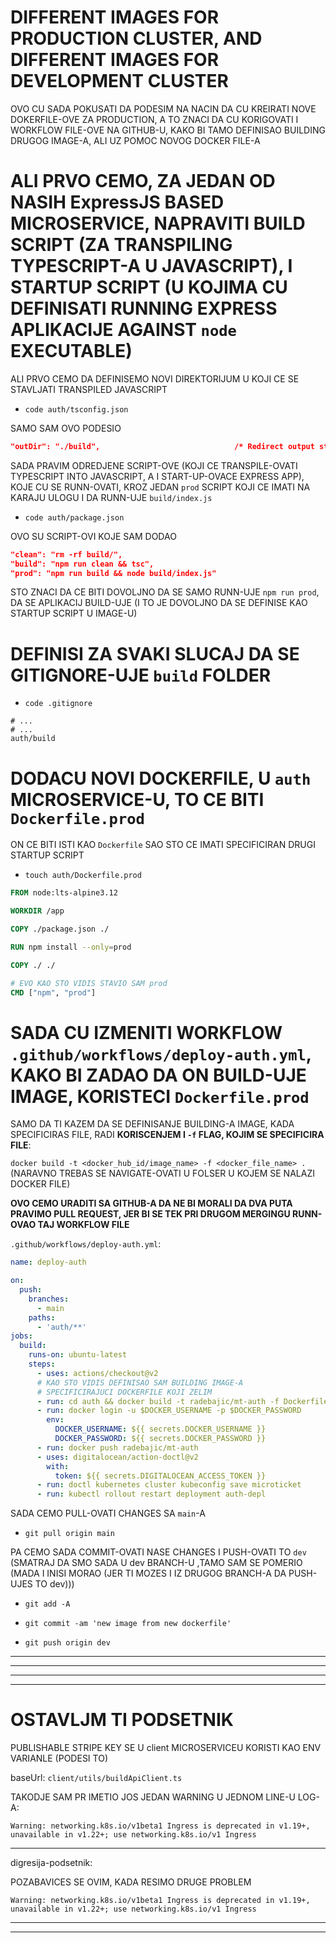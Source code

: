 # DIFFERENT IMAGES FOR PRODUCTION CLUSTER, AND DIFFERENT IMAGES FOR DEVELOPMENT CLUSTER

OVO CU SADA POKUSATI DA PODESIM NA NACIN DA CU KREIRATI NOVE DOKERFILE-OVE ZA PRODUCTION, A TO ZNACI DA CU KORIGOVATI I WORKFLOW FILE-OVE NA GITHUB-U, KAKO BI TAMO DEFINISAO BUILDING DRUGOG IMAGE-A, ALI UZ POMOC NOVOG DOCKER FILE-A

# ALI PRVO CEMO, ZA JEDAN OD NASIH ExpressJS BASED MICROSERVICE, NAPRAVITI BUILD SCRIPT (ZA TRANSPILING TYPESCRIPT-A U JAVASCRIPT), I STARTUP SCRIPT (U KOJIMA CU DEFINISATI RUNNING EXPRESS APLIKACIJE AGAINST `node` EXECUTABLE)

ALI PRVO CEMO DA DEFINISEMO NOVI DIREKTORIJUM U KOJI CE SE STAVLJATI TRANSPILED JAVASCRIPT

- `code auth/tsconfig.json`

SAMO SAM OVO PODESIO

```json
"outDir": "./build",                              /* Redirect output structure to the directory. */
```

SADA PRAVIM ODREDJENE SCRIPT-OVE (KOJI CE TRANSPILE-OVATI TYPESCRIPT INTO JAVASCRIPT, A I START-UP-OVACE EXPRESS APP), KOJE CU SE RUNN-OVATI, KROZ JEDAN `prod` SCRIPT KOJI CE IMATI NA KARAJU ULOGU I DA RUNN-UJE `build/index.js`

- `code auth/package.json`

OVO SU SCRIPT-OVI KOJE SAM DODAO

```json
"clean": "rm -rf build/",
"build": "npm run clean && tsc",
"prod": "npm run build && node build/index.js"
```

STO ZNACI DA CE BITI DOVOLJNO DA SE SAMO RUNN-UJE `npm run prod`, DA SE APLIKACIJ BUILD-UJE (I TO JE DOVOLJNO DA SE DEFINISE KAO STARTUP SCRIPT U IMAGE-U)

# DEFINISI ZA SVAKI SLUCAJ DA SE GITIGNORE-UJE `build` FOLDER

- `code .gitignore`

```.gitignore
# ...
# ...
auth/build
```

# DODACU NOVI DOCKERFILE, U `auth` MICROSERVICE-U, TO CE BITI `Dockerfile.prod`

ON CE BITI ISTI KAO `Dockerfile` SAO STO CE IMATI SPECIFICIRAN DRUGI STARTUP SCRIPT

- `touch auth/Dockerfile.prod`

```dockerfile
FROM node:lts-alpine3.12

WORKDIR /app

COPY ./package.json ./

RUN npm install --only=prod

COPY ./ ./

# EVO KAO STO VIDIS STAVIO SAM prod
CMD ["npm", "prod"]
```

# SADA CU IZMENITI WORKFLOW `.github/workflows/deploy-auth.yml`, KAKO BI ZADAO DA ON BUILD-UJE IMAGE, KORISTECI `Dockerfile.prod`

SAMO DA TI KAZEM DA SE DEFINISANJE BUILDING-A IMAGE, KADA SPECIFICIRAS FILE, RADI **KORISCENJEM I `-f` FLAG, KOJIM SE SPECIFICIRA FILE**:

`docker build -t <docker_hub_id/image_name> -f <docker_file_name> .` (NARAVNO TREBAS SE NAVIGATE-OVATI U FOLSER U KOJEM SE NALAZI DOCKER FILE)

**OVO CEMO URADITI SA GITHUB-A DA NE BI MORALI DA DVA PUTA PRAVIMO PULL REQUEST, JER BI SE TEK PRI DRUGOM MERGINGU RUNN-OVAO TAJ WORKFLOW FILE**

`.github/workflows/deploy-auth.yml`:

```yml
name: deploy-auth

on:
  push:
    branches:
      - main
    paths:
      - 'auth/**'
jobs:
  build:
    runs-on: ubuntu-latest
    steps:
      - uses: actions/checkout@v2
      # KAO STO VIDIS DEFINISAO SAM BUILDING IMAGE-A
      # SPECIFICIRAJUCI DOCKERFILE KOJI ZELIM 
      - run: cd auth && docker build -t radebajic/mt-auth -f Dockerfile.prod .
      - run: docker login -u $DOCKER_USERNAME -p $DOCKER_PASSWORD
        env:
          DOCKER_USERNAME: ${{ secrets.DOCKER_USERNAME }}
          DOCKER_PASSWORD: ${{ secrets.DOCKER_PASSWORD }}
      - run: docker push radebajic/mt-auth
      - uses: digitalocean/action-doctl@v2
        with:
          token: ${{ secrets.DIGITALOCEAN_ACCESS_TOKEN }}
      - run: doctl kubernetes cluster kubeconfig save microticket
      - run: kubectl rollout restart deployment auth-depl
```

SADA CEMO PULL-OVATI CHANGES SA `main`-A

- `git pull origin main`

PA CEMO SADA COMMIT-OVATI NASE CHANGES I PUSH-OVATI TO `dev` (SMATRAJ DA SMO SADA U dev BRANCH-U ,TAMO SAM SE POMERIO (MADA I INISI MORAO (JER TI MOZES I IZ DRUGOG BRANCH-A DA PUSH-UJES TO dev)))

- `git add -A`

- `git commit -am 'new image from new dockerfile'`

- `git push origin dev`


***
***
***
***

# OSTAVLJM TI PODSETNIK

PUBLISHABLE STRIPE KEY SE U client MICROSERVICEU KORISTI KAO ENV VARIANLE (PODESI TO)

baseUrl:
`client/utils/buildApiClient.ts`

TAKODJE SAM PR
IMETIO JOS JEDAN WARNING U JEDNOM LINE-U LOG-A:

`Warning: networking.k8s.io/v1beta1 Ingress is deprecated in v1.19+, unavailable in v1.22+; use networking.k8s.io/v1 Ingress`

***

digresija-podsetnik:

POZABAVICES SE OVIM, KADA RESIMO DRUGE PROBLEM

`Warning: networking.k8s.io/v1beta1 Ingress is deprecated in v1.19+, unavailable in v1.22+; use networking.k8s.io/v1 Ingress`

***
***
